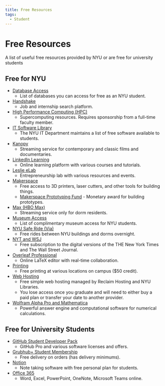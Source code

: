 ```yaml
---
title: Free Resources
tags:
  - Student
---
```


# Free Resources

A list of useful free resources provided by NYU or are free for university students

## Free for NYU

- [Database Access](https://guides.nyu.edu/az.php)
  - List of databases you can access for free as an NYU student.
- [Handshake](https://nyu.joinhandshake.com/)
  - Job and internship search platform.
- [High Performance Computing (HPC)](https://www.nyu.edu/life/information-technology/research-computing-services/high-performance-computing.html)
  - Supercomputing resources. Requires sponsorship from a full-time faculty member.
- [IT Software Library](https://www.nyu.edu/life/information-technology/computing-support/software/software.html)
  - The NYU IT Department maintains a list of free software available to students.
- [Kanopy](https://guides.nyu.edu/video-streaming/kanopy)
  - Streaming service for contemporary and classic films and documentaries.
- [LinkedIn Learning](https://www.nyu.edu/life/information-technology/teaching-and-learning-services/instructional-tools/linkedin-learning.html)
  - Online learning platform with various courses and tutorials.
- [Leslie eLab](https://entrepreneur.nyu.edu/resource/leslie-elab/)
  - Entrepreneurship lab with various resources and events.
- [Makerspace](https://makerspace.engineering.nyu.edu/)
  - Free access to 3D printers, laser cutters, and other tools for building things.
  - [Makerspace Prototyping Fund](https://makerspace.engineering.nyu.edu/funding/prototypingfund/) - Monetary award for building prototypes.
- [Max (HBO Max)](https://www.nyu.edu/students/student-information-and-resources/housing-and-dining/on-campus-living/residence-halls/campus-cable/hbo-max.html)
  - Streaming service only for dorm residents.
- [Museum Access](https://www.nyu.edu/life/arts-culture-and-entertainment/free-museum-access.html)
  - List of complimentary museum access for NYU students.
- [NYU Safe Ride (Via)](https://www.nyu.edu/life/travel-and-transportation/university-transportation/safe-ride-van-service.html)
  - Free rides between NYU buildings and dorms overnight.
- [NYT and WSJ](https://guides.nyu.edu/blog/NYU-Libraries-Launches-Free-Access-to-New-York-Times-and-Wall-Street-Journal)
  - Free subscription to the digital versions of the THE New York Times and The Wall Street Journal.
- [Overleaf Professional](https://www.nyu.edu/life/information-technology/computing-support/software/software/overleaf.html)
  - Online LaTeX editor with real-time collaboration.
- [Printing](https://www.nyu.edu/life/information-technology/computing-support/desktop-mobile-and-printing/nyu-print-service.html)
  - Free printing at various locations on campus ($50 credit).
- [Web Hosting](https://hosting.nyu.edu/)
  - Free simple web hosting managed by Reclaim Hosting and NYU Libraries.
  - You lose access once you graduate and will need to either buy a paid plan or transfer your date to another provider.
- [Wolfram Alpha Pro and Mathematica](https://www.nyu.edu/life/information-technology/computing-support/software/software/mathematica.html)
  - Powerful answer engine and computational software for numerical calculations.

## Free for University Students

- [GitHub Student Developer Pack](https://education.github.com/pack)
  - GitHub Pro and various software licenses and offers.
- [Grubhub+ Student Membership](https://old.reddit.com/r/nyu/comments/jdnu14/enjoy_everything_nyu_offers_its_students_for_free/)
  - Free delivery on orders (has delivery minimums).
- [Notion](https://www.notion.so/help/notion-for-education)
  - Note taking software with free personal plan for students.
- [Office 365](https://www.microsoft.com/en-us/education/products/office)
  - Word, Excel, PowerPoint, OneNote, Microsoft Teams online.
